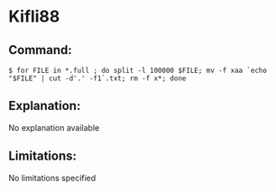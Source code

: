 # Kifli88

## Command:
```
$ for FILE in *.full ; do split -l 100000 $FILE; mv -f xaa `echo "$FILE" | cut -d'.' -f1`.txt; rm -f x*; done
```

## Explanation:
No explanation available

## Limitations:
No limitations specified

